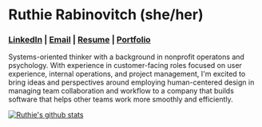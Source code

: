 # Ruthie Rabinovitch (she/her)

### [LinkedIn](https://www.linkedin.com/in/ruthie-r/) | [Email](rrabinovitch1@gmail.com) | [Resume](https://user-images.githubusercontent.com/62635544/95427177-5fff0600-0904-11eb-898b-94a1466cbd4a.jpg) | [Portfolio](https://alumni.turing.io/alumni/ruthie-rabinovitch)

Systems-oriented thinker with a background in nonprofit operatons and psychology. With experience in customer-facing roles focused on user experience, internal operations, and project management, I'm excited to bring ideas and perspectives around employing human-centered design in managing team collaboration and workflow to a company that builds software that helps other teams work more smoothly and efficiently.  

[![Ruthie's github stats](https://github-readme-stats.vercel.app/api?username=rrabinovitch&show_icons=true&theme=nord)](https://github.com/anuraghazra/github-readme-stats)

<!-- is there a way to have a smaller image of my resume embedded that can be expanded when clicked on -->
